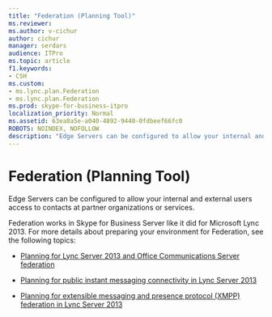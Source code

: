 ```yaml
---
title: "Federation (Planning Tool)"
ms.reviewer: 
ms.author: v-cichur
author: cichur
manager: serdars
audience: ITPro
ms.topic: article
f1.keywords:
- CSH
ms.custom:
- ms.lync.plan.Federation
- ms.lync.plan.Federation
ms.prod: skype-for-business-itpro
localization_priority: Normal
ms.assetid: 63ea8a5e-a040-4892-9440-0fdbeef66fc0
ROBOTS: NOINDEX, NOFOLLOW
description: "Edge Servers can be configured to allow your internal and external users access to contacts at partner organizations or services."
---
```


# Federation (Planning Tool)
 
Edge Servers can be configured to allow your internal and external users access to contacts at partner organizations or services.
  
 Federation works in Skype for Business Server like it did for Microsoft Lync 2013. For more details about preparing your environment for Federation, see the following topics:
  
- [Planning for Lync Server 2013 and Office Communications Server federation](https://technet.microsoft.com/library/jj205335%28v=ocs.15%29.aspx)
    
- [Planning for public instant messaging connectivity in Lync Server 2013](https://technet.microsoft.com/library/jj205349%28v=ocs.15%29.aspx)
    
- [Planning for extensible messaging and presence protocol (XMPP) federation in Lync Server 2013](https://technet.microsoft.com/library/jj205107%28v=ocs.15%29.aspx)
    

